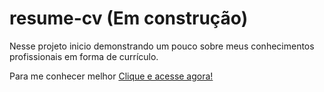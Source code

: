 # resume-cv (Em construção)

Nesse projeto inicio demonstrando um pouco sobre meus conhecimentos profissionais em forma de currículo. 

Para me conhecer melhor [Clique e acesse agora!](https://paulobarbosa.azurewebsites.net "Clique e acesse agora!")
